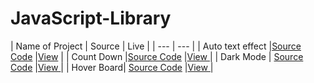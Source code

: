 # JavaScript-Library


| Name of Project | Source | Live |
| --- | --- |
| Auto text effect |[Source Code](https://github.com/parixitsoni/JavaScript-Library/tree/master/Auto-text-effect) |[View](https://java-script-library.vercel.app/) |
| Count Down |[Source Code](https://github.com/parixitsoni/JavaScript-Library/tree/master/Countdown) |[View ](https://java-script-library-count-down.vercel.app/)|
| Dark Mode | [Source Code](https://github.com/parixitsoni/JavaScript-Library/tree/master/Darkmode) |[View ](https://jslibrary-darkmode.vercel.app/)|
| Hover Board| [Source Code](https://github.com/parixitsoni/JavaScript-Library/tree/master/Hover-Board)  |[View ]()|
